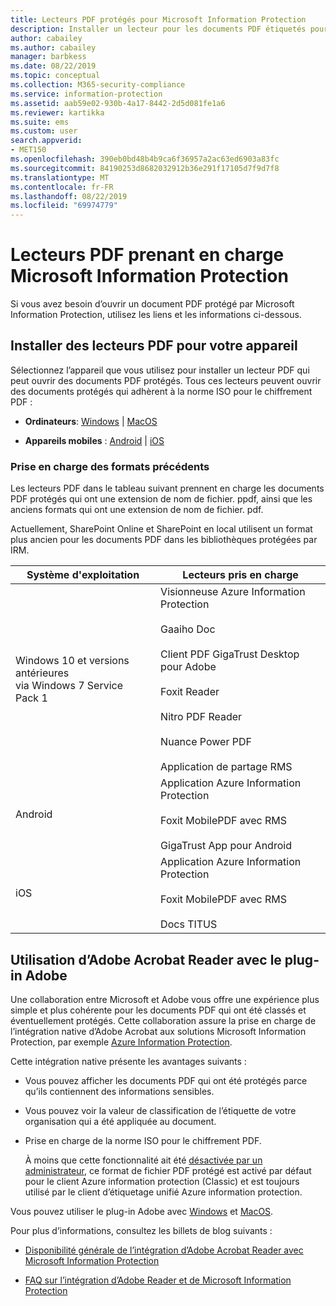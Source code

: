 ```yaml
---
title: Lecteurs PDF protégés pour Microsoft Information Protection
description: Installer un lecteur pour les documents PDF étiquetés pour la classification et la protection
author: cabailey
ms.author: cabailey
manager: barbkess
ms.date: 08/22/2019
ms.topic: conceptual
ms.collection: M365-security-compliance
ms.service: information-protection
ms.assetid: aab59e02-930b-4a17-8442-2d5d081fe1a6
ms.reviewer: kartikka
ms.suite: ems
ms.custom: user
search.appverid:
- MET150
ms.openlocfilehash: 390eb0bd48b4b9ca6f36957a2ac63ed6903a83fc
ms.sourcegitcommit: 84190253d8682032912b36e291f17105d7f9d7f8
ms.translationtype: MT
ms.contentlocale: fr-FR
ms.lasthandoff: 08/22/2019
ms.locfileid: "69974779"
---
```

# <a name="pdf-readers-that-support-microsoft-information-protection"></a>Lecteurs PDF prenant en charge Microsoft Information Protection

Si vous avez besoin d’ouvrir un document PDF protégé par Microsoft Information Protection, utilisez les liens et les informations ci-dessous.

## <a name="install-pdf-readers-for-your-device"></a>Installer des lecteurs PDF pour votre appareil

Sélectionnez l’appareil que vous utilisez pour installer un lecteur PDF qui peut ouvrir des documents PDF protégés. Tous ces lecteurs peuvent ouvrir des documents protégés qui adhèrent à la norme ISO pour le chiffrement PDF :

- **Ordinateurs**: [Windows](protected-pdf-readers-windows.md) | [MacOS](protected-pdf-readers-mac.md)

- **Appareils mobiles** : [Android](protected-pdf-readers-android.md) | [iOS](protected-pdf-readers-ios.md)

### <a name="support-for-previous-formats"></a>Prise en charge des formats précédents

Les lecteurs PDF dans le tableau suivant prennent en charge les documents PDF protégés qui ont une extension de nom de fichier. ppdf, ainsi que les anciens formats qui ont une extension de nom de fichier. pdf. 

Actuellement, SharePoint Online et SharePoint en local utilisent un format plus ancien pour les documents PDF dans les bibliothèques protégées par IRM.


|Système d'exploitation|Lecteurs pris en charge|
|----------------|-----------------------------------|
|Windows 10 et versions antérieures<br />via Windows 7 Service Pack 1|Visionneuse Azure Information Protection<br /><br />Gaaiho Doc<br /><br />Client PDF GigaTrust Desktop pour Adobe<br /><br />Foxit Reader<br /><br />Nitro PDF Reader<br /><br /> Nuance Power PDF<br /><br />Application de partage RMS|
|Android|Application Azure Information Protection<br /><br />Foxit MobilePDF avec RMS<br /><br />GigaTrust App pour Android|
|iOS|Application Azure Information Protection<br /><br />Foxit MobilePDF avec RMS<br /><br />Docs TITUS|

## <a name="using-adobe-acrobat-reader-with-the-adobe-plug-in"></a>Utilisation d’Adobe Acrobat Reader avec le plug-in Adobe

Une collaboration entre Microsoft et Adobe vous offre une expérience plus simple et plus cohérente pour les documents PDF qui ont été classés et éventuellement protégés. Cette collaboration assure la prise en charge de l’intégration native d’Adobe Acrobat aux solutions Microsoft Information Protection, par exemple [Azure Information Protection](../what-is-information-protection.md). 

Cette intégration native présente les avantages suivants :

- Vous pouvez afficher les documents PDF qui ont été protégés parce qu’ils contiennent des informations sensibles.

- Vous pouvez voir la valeur de classification de l’étiquette de votre organisation qui a été appliquée au document.

- Prise en charge de la norme ISO pour le chiffrement PDF.
    
    À moins que cette fonctionnalité ait été [désactivée par un administrateur](client-admin-guide-customizations.md#dont-protect-pdf-files-by-using-the-iso-standard-for-pdf-encryption), ce format de fichier PDF protégé est activé par défaut pour le client Azure information protection (Classic) et est toujours utilisé par le client d’étiquetage unifié Azure information protection.

Vous pouvez utiliser le plug-in Adobe avec [Windows](protected-pdf-readers-windows.md) et [MacOS](protected-pdf-readers-mac.md).

Pour plus d’informations, consultez les billets de blog suivants : 

- [Disponibilité générale de l’intégration d’Adobe Acrobat Reader avec Microsoft Information Protection](https://techcommunity.microsoft.com/t5/Azure-Information-Protection/General-Availability-of-Adobe-Acrobat-Reader-Integration-with/ba-p/298396)

- [FAQ sur l’intégration d’Adobe Reader et de Microsoft Information Protection](https://techcommunity.microsoft.com/t5/Microsoft-Information-Protection/Adobe-reader-and-Microsoft-Information-Protection-integration/ba-p/482219)
